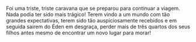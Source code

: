﻿Foi uma triste, triste caravana que se preparou para continuar a viagem. Nada podia ter sido mais trágico! Terem vindo a um mundo com  tão grandes expectativas, terem sido tão auspiciosamente recebidos e em seguida sairem do Éden em desgraça, perder mais de três quartos dos seus filhos antes mesmo de encontrar um novo lugar para morar!